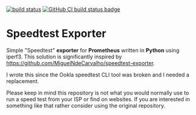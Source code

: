 [![build status](https://github.com/Fobhep/iperf3-speedtest-exporter/workflows/Tests/badge.svg)](https://github.com/Fobhep/iperf3-speedtest-exporter/actions)
[![GitHub CI build status badge](https://github.com/Fobhep/iperf3-speedtest-exporter/workflows/Release%20Docker%20Image/badge.svg)](https://github.com/Fobhep/iperf3-speedtest-exporter/actions)

# Speedtest Exporter

Simple "Speedtest" **exporter** for **Prometheus** written in **Python** using iperf3.
This solution is significantly inspired by https://github.com/MiguelNdeCarvalho/speedtest-exporter.

I wrote this since the Ookla speedtest CLI tool was broken and I needed a replacement.

Please keep in mind this repository is not what you would normally use to run a speed test from your ISP or find on websites.
If you are interested in something like that rather consider using the original repository.
